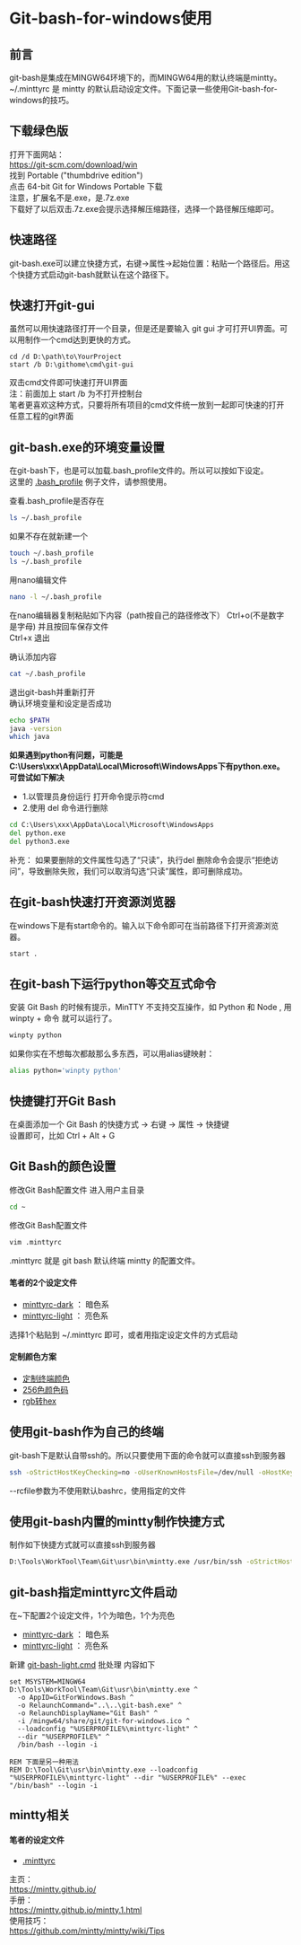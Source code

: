 # Git-bash-for-windows使用

## 前言
git-bash是集成在MINGW64环境下的，而MINGW64用的默认终端是mintty。  
\~/.minttyrc 是 mintty 的默认启动设定文件。下面记录一些使用Git-bash-for-windows的技巧。

## 下载绿色版
打开下面网站：  
https://git-scm.com/download/win  
找到 Portable ("thumbdrive edition")  
点击 64-bit Git for Windows Portable 下载  
注意，扩展名不是.exe，是.7z.exe  
下载好了以后双击.7z.exe会提示选择解压缩路径，选择一个路径解压缩即可。

## 快速路径
git-bash.exe可以建立快捷方式，右键→属性→起始位置：粘贴一个路径后。用这个快捷方式启动git-bash就默认在这个路径下。

## 快速打开git-gui
虽然可以用快速路径打开一个目录，但是还是要输入 git gui 才可打开UI界面。可以用制作一个cmd达到更快的方式。
```
cd /d D:\path\to\YourProject
start /b D:\githome\cmd\git-gui
```
双击cmd文件即可快速打开UI界面  
注：前面加上 start /b 为不打开控制台  
笔者更喜欢这种方式，只要将所有项目的cmd文件统一放到一起即可快速的打开任意工程的git界面

## git-bash.exe的环境变量设置
在git-bash下，也是可以加载.bash_profile文件的。所以可以按如下设定。  
这里的 [.bash_profile](.bash_profile) 例子文件，请参照使用。

查看.bash_profile是否存在
```bash
ls ~/.bash_profile
```

如果不存在就新建一个
```bash
touch ~/.bash_profile
ls ~/.bash_profile
```

用nano编辑文件
```bash
nano -l ~/.bash_profile
```

在nano编辑器复制粘贴如下内容（path按自己的路径修改下）
Ctrl+o(不是数字是字母) 并且按回车保存文件  
Ctrl+x 退出  

确认添加内容
```bash
cat ~/.bash_profile
```
退出git-bash并重新打开  
确认环境变量和设定是否成功
```bash
echo $PATH
java -version
which java
```
**如果遇到python有问题，可能是C:\Users\xxx\AppData\Local\Microsoft\WindowsApps下有python.exe。可尝试如下解决**
* 1.以管理员身份运行 打开命令提示符cmd
* 2.使用 del 命令进行删除
```cmd
cd C:\Users\xxx\AppData\Local\Microsoft\WindowsApps
del python.exe
del python3.exe
```

补充：
如果要删除的文件属性勾选了“只读”，执行del 删除命令会提示“拒绝访问”，导致删除失败，我们可以取消勾选“只读”属性，即可删除成功。

## 在git-bash快速打开资源浏览器
在windows下是有start命令的。输入以下命令即可在当前路径下打开资源浏览器。
```bash
start .
```

## 在git-bash下运行python等交互式命令
安装 Git Bash 的时候有提示，MinTTY 不支持交互操作，如 Python 和 Node , 用 winpty + 命令 就可以运行了。
```bash
winpty python
```
如果你实在不想每次都敲那么多东西，可以用alias键映射：
```bash
alias python='winpty python'
```

## 快捷键打开Git Bash
在桌面添加一个 Git Bash 的快捷方式 → 右键 → 属性 → 快捷键  
设置即可，比如 Ctrl + Alt + G

## Git Bash的颜色设置
修改Git Bash配置文件
进入用户主目录
```bash
cd ~
```
修改Git Bash配置文件
```bash
vim .minttyrc
```
.minttyrc 就是 git bash 默认终端 mintty 的配置文件。

#### 笔者的2个设定文件
* [minttyrc-dark](minttyrc-dark) ： 暗色系
* [minttyrc-light](minttyrc-light) ： 亮色系

选择1个粘贴到 \~/.minttyrc 即可，或者用指定设定文件的方式启动

#### 定制颜色方案
* [定制终端颜色](http://ciembor.github.io/4bit/)
* [256色颜色码](http://www.calmar.ws/vim/256-xterm-24bit-rgb-color-chart.html)
* [rgb转hex](https://www.w3schools.com/colors/colors_converter.asp)

## 使用git-bash作为自己的终端
git-bash下是默认自带ssh的。所以只要使用下面的命令就可以直接ssh到服务器
```bash
ssh -oStrictHostKeyChecking=no -oUserKnownHostsFile=/dev/null -oHostKeyAlgorithms=+ssh-dss -t user@1.2.3.4 -p 22 '/bin/bash --rcfile /lch/workspace/bashrc/.bashrc-personal'
```
 --rcfile参数为不使用默认bashrc，使用指定的文件

## 使用git-bash内置的mintty制作快捷方式
制作如下快捷方式就可以直接ssh到服务器
```bash
D:\Tools\WorkTool\Team\Git\usr\bin\mintty.exe /usr/bin/ssh -oStrictHostKeyChecking=no -oUserKnownHostsFile=/dev/null -oHostKeyAlgorithms=+ssh-dss -t user@1.2.3.4 -p 22 '/bin/bash --rcfile /lch/workspace/bashrc/.bashrc-personal'
```

## git-bash指定minttyrc文件启动

在~下配置2个设定文件，1个为暗色，1个为亮色
* [minttyrc-dark](minttyrc-dark) ： 暗色系
* [minttyrc-light](minttyrc-light) ： 亮色系

新建 [git-bash-light.cmd](git-bash-light.cmd) 批处理
内容如下
```
set MSYSTEM=MINGW64
D:\Tools\WorkTool\Team\Git\usr\bin\mintty.exe ^
  -o AppID=GitForWindows.Bash ^
  -o RelaunchCommand="..\..\git-bash.exe" ^
  -o RelaunchDisplayName="Git Bash" ^
  -i /mingw64/share/git/git-for-windows.ico ^
  --loadconfig "%USERPROFILE%\minttyrc-light" ^
  --dir "%USERPROFILE%" ^
  /bin/bash --login -i

REM 下面是另一种用法
REM D:\Tool\Git\usr\bin\mintty.exe --loadconfig "%USERPROFILE%\minttyrc-light" --dir "%USERPROFILE%" --exec "/bin/bash" --login -i
```

## mintty相关
#### 笔者的设定文件
* [.minttyrc](.minttyrc)   

主页：  
https://mintty.github.io/  
手册：  
https://mintty.github.io/mintty.1.html  
使用技巧：  
https://github.com/mintty/mintty/wiki/Tips  



